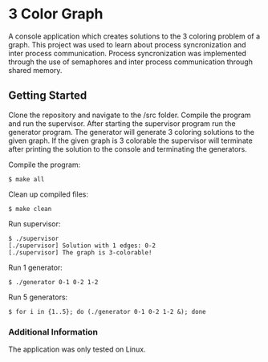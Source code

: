 # 3 Color Graph

A console application which creates solutions to the 3 coloring problem of a graph. This project was used to learn 
about process syncronization and inter process communication. Process syncronization was implemented through the use 
of semaphores and inter process communication through shared memory.

## Getting Started

Clone the repository and navigate to the /src folder. Compile the program and run the supervisor. After starting the 
supervisor program run the generator program. The generator will generate 3 coloring solutions to the given graph. If the given graph is 3 colorable the supervisor will terminate after printing the solution to the console and terminating the generators.

Compile the program:
```
$ make all
```
Clean up compiled files:
```
$ make clean
```

Run supervisor:
```
$ ./supervisor
[./supervisor] Solution with 1 edges: 0-2
[./supervisor] The graph is 3-colorable!
```

Run 1 generator:
```
$ ./generator 0-1 0-2 1-2
```
Run 5 generators:
```
$ for i in {1..5}; do (./generator 0-1 0-2 1-2 &); done
```

### Additional Information

The application was only tested on Linux.
